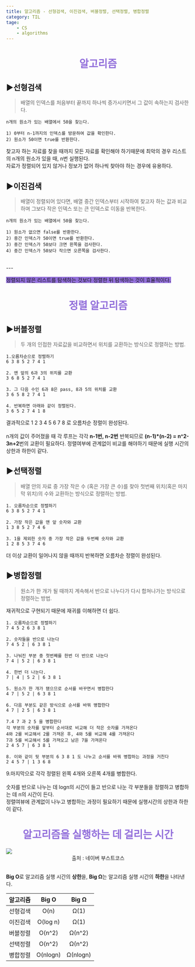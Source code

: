 ```yaml
---
title: 알고리즘 - 선형검색, 이진검색, 버블정렬, 선택정렬, 병합정렬
category: TIL
tage:
    - CS
    - algorithms
---
```


<div align=center><span style='color:mediumpurple'><h1>알고리즘</h1></span></div>

## ▶️선형검색

>배열의 인덱스를 처음부터 끝까지 하나씩 증가시키면서 그 값이 속하는지 검사한다.

```
n개의 원소가 있는 배열에서 50을 찾는다.

1) 0부터 n-1까지의 인덱스를 방문하여 값을 확인한다.
2) 원소가 50이면 true를 반환한다.
```

찾고자 하는 자료를 찾을 때까지 모든 자료를 확인해야 하기때문에 최악의 경우 리스트의 n개의 원소가 있을 때, n번 실행된다.<br>
자료가 정렬되어 있지 않거나 정보가 없어 하나씩 찾아야 하는 경우에 유용하다.

## ▶️이진검색

>배열이 정렬되어 있다면, 배열 중간 인덱스부터 시작하여 찾고자 하는 값과 비교하며 그보다 작은 인덱스 또는 큰 인덱스로 이동을 반복한다.

```
n개의 원소가 있는 배열에서 50을 찾는다.

1) 원소가 없으면 false를 반환한다.
2) 중간 인덱스가 50이면 true를 반환한다.
3) 중간 인덱스가 50보다 크면 왼쪽을 검사한다.
4) 중간 인덱스가 50보다 작으면 오른쪽을 검사한다.
```
<br>
---

<span style='background-color:mediumpurple'>정렬되지 않은 리스트를 탐색하는 것보다 정렬한 뒤 탐색하는 것이 효율적이다.</span>

<div align=center><span style='color:mediumpurple'><h1>정렬 알고리즘</h1></span></div>

## ▶️버블정렬

>두 개의 인접한 자료값을 비교하면서 위치를 교환하는 방식으로 정렬하는 방법.

```
1.오름차순으로 정렬하기 
6 3 8 5 2 7 4 1
```
```
2. 맨 앞의 6과 3의 위치를 교환
3 6 8 5 2 7 4 1 
```
```
3. 그 다음 수인 6과 8은 pass, 8과 5의 위치를 교환 
3 6 5 8 2 7 4 1
```
```
4. 반복하면 아래와 같이 정렬된다.
3 6 5 2 7 4 1 8
```
결과적으로 1 2 3 4 5 6 7 8 로 오름차순 정렬이 완성된다.
<br>
<br>
n개의 값이 주어졌을 때 각 루프는 각각 **n-1번, n-2번** 반복되므로 **(n-1)*(n-2) = n^2-3n+2**번의 교환이 필요하다. 정렬여부에 관계없이 비교를 해야하기 때문에 실행 시간의 상한과 하한이 같다.

## ▶️선택정렬

> 배열 안의 자료 중 가장 작은 수 (혹은 가장 큰 수)를 찾아 첫번째 위치(혹은 마지막 위치)의 수와 교환하는 방식으로 정렬하는 방법.

```
1. 오름차순으로 정렬하기
6 3 8 5 2 7 4 1
```
```
2. 가장 작은 값을 맨 앞 숫자와 교환
1 3 8 5 2 7 4 6
```
```
3. 1을 제외한 숫자 중 가장 작은 값을 두번째 숫자와 교환
1 2 8 5 3 7 4 6
```
더 이상 교환이 일어나지 않을 때까지 반복하면 오름차순 정렬이 완성된다.

## ▶️병합정렬

> 원소가 한 개가 될 때까지 계속해서 반으로 나누다가 다시 합쳐나가는 방식으로 정렬하는 방법.

재귀적으로 구현되기 때문에 재귀를 이해하면 더 쉽다.
```
1. 오름차순으로 정렬하기
7 4 5 2 6 3 8 1
```
```
2. 숫자들을 반으로 나눈다
7 4 5 2 | 6 3 8 1
```
```
3. 나눠진 부분 중 첫번째를 한번 더 반으로 나눈다
7 4 | 5 2 | 6 3 8 1
```
```
4. 한번 더 나눈다.
7 | 4 | 5 2 | 6 3 8 1
```
```
5. 원소가 한 개가 됐으므로 순서를 바꾸면서 병합한다
4 7 | 5 2 | 6 3 8 1
```
```
6. 다음 부분도 같은 방식으로 순서를 바꿔 병합한다
4 7 | 2 5 | 6 3 8 1
```

```
7.4 7 과 2 5 을 병합한다
각 부분의 숫자를 앞부터 순서대로 비교해 더 작은 숫자를 가져온다
4와 2를 비교해서 2를 가져온 후, 4와 5를 비교해 4를 가져온다
7과 5를 비교해서 5를 가져오고 남은 7을 가져온다
2 4 5 7 | 6 3 8 1
```
```
8. 이와 같이 뒷 부분의 6 3 8 1 도 나누고 순서를 바꿔 병합하는 과정을 거친다
2 4 5 7 | 1 3 6 8
```
9.마지막으로 각각 정렬된 왼쪽 4개와 오른쪽 4개를 병합한다.<br>
<br>
숫자를 반으로 나누는 데 logn의 시간이 들고 반으로 나눈 각 부분들을 정렬하고 병합하는 데 n의 시간이 든다.<br>
정렬여뷰에 관계없이 나누고 병합하는 과정이 필요하기 때문에 실행시간의 상한과 하한이 같다.

<div align=center><span style='color:mediumpurple'><h1>알고리즘을 실행하는 데 걸리는 시간</h1></span></div>

<div><img src='https://cs50.harvard.edu/x/2020/notes/3/running_time.png'></div>
<div align=center> <span style='font-size:14px'>출처 : 네이버 부스트코스</span></div>
<br>

**Big O**로 알고리즘 실행 시간의 **상한**을, **Big Ω**는 알고리즘 실행 시간의 **하한**을 나타낸다.

|알고리즘|Big O|Big Ω|
|:--:|:--:|:--:|
|선형검색|O(n)|Ω(1)|
|이진검색|O(log n)|Ω(1)|
|버블정렬|O(n^2)|Ω(n^2)|
|선택정렬|O(n^2)|Ω(n^2)|
|병합정렬|O(nlogn)|Ω(nlogn)|